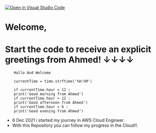 [![Open in Visual Studio Code](https://classroom.github.com/assets/open-in-vscode-f059dc9a6f8d3a56e377f745f24479a46679e63a5d9fe6f495e02850cd0d8118.svg)](https://classroom.github.com/online_ide?assignment_repo_id=6530957&assignment_repo_type=AssignmentRepo)
# Welcome, 

# Start the code to receive an explicit greetings from Ahmed! ↓↓↓↓


        Hallo And Welcome

        currentTime = time.strftime('%H:%M')   

        if currentTime.hour < 12 :
        print('Good morning from Ahmed')
        if currentTime.hour > 12 :
        print('Good afternoon from Ahmed')
        if currentTime.hour > 6 :
        print('Good evening from Ahmed')


- 6 Dec 2021 i started my journey in AWS Cloud Engineer.
- With this Repository you can follow my progress in the Cloud!!.
